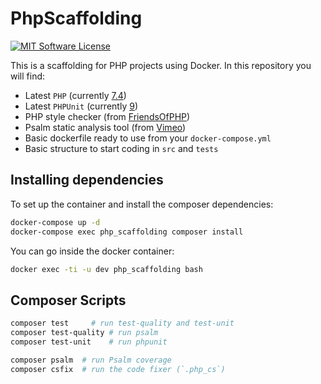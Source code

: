 # PhpScaffolding

[![MIT Software License](https://img.shields.io/badge/license-MIT-blue.svg?style=flat-square)](LICENSE.md)

This is a scaffolding for PHP projects using Docker. In this repository you will find:

* Latest `PHP` (currently [7.4](https://en.wikipedia.org/wiki/PHP#Release_history))
* Latest `PHPUnit` (currently [9](https://phpunit.de/announcements/phpunit-9.html))
* PHP style checker (from [FriendsOfPHP](https://github.com/FriendsOfPHP/PHP-CS-Fixer))
* Psalm static analysis tool (from [Vimeo](https://github.com/vimeo/psalm))
* Basic dockerfile ready to use from your `docker-compose.yml`
* Basic structure to start coding in `src` and `tests`

## Installing dependencies

To set up the container and install the composer dependencies:

```bash
docker-compose up -d
docker-compose exec php_scaffolding composer install
```

You can go inside the docker container:

```bash
docker exec -ti -u dev php_scaffolding bash
```

## Composer Scripts

```bash
composer test     # run test-quality and test-unit
composer test-quality # run psalm
composer test-unit    # run phpunit

composer psalm  # run Psalm coverage
composer csfix  # run the code fixer (`.php_cs`)
```
